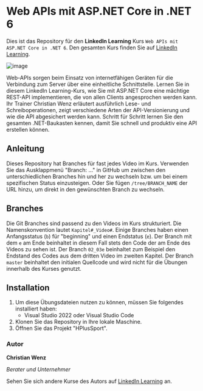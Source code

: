 # Web APIs mit ASP.NET Core in .NET 6

Dies ist das Repository für den **LinkedIn Learning** Kurs `Web APIs mit ASP.NET Core in .NET 6`. Den gesamten Kurs finden Sie auf [LinkedIn Learning][lil-course-url].

![image](https://user-images.githubusercontent.com/61017085/167681105-88ce4f88-d4f2-4e75-a1e5-12cb70f08bab.png)

Web-APIs sorgen beim Einsatz von internetfähigen Geräten für die Verbindung zum Server über eine einheitliche Schnittstelle. Lernen Sie in diesem LinkedIn Learning-Kurs, wie Sie mit ASP.NET Core eine mächtige REST-API implementieren, die von allen Clients angesprochen werden kann. Ihr Trainer Christian Wenz erläutert ausführlich Lese- und Schreiboperationen, zeigt verschiedene Arten der API-Versionierung und wie die API abgesichert werden kann. Schritt für Schritt lernen Sie den gesamten .NET-Baukasten kennen, damit Sie schnell und produktiv eine API erstellen können. 

## Anleitung

Dieses Repository hat Branches für fast jedes Video im Kurs. Verwenden Sie das Ausklappmenü "Branch: ..." in GitHub um zwischen den unterschiedlichen Branches hin und her zu wechseln bzw. um bei einem spezifischen Status einzusteigen. Oder Sie fügen `/tree/BRANCH_NAME` der URL hinzu, um direkt in den gewünschten Branch zu wechseln.

## Branches

Die Git Branches sind passend zu den Videos im Kurs strukturiert. Die Namenskonvention lautet `Kapitel#_Video#`. Einige Branches haben einen Anfangsstatus (`b`) für "beginning" und einen Endstatus (`e`). Der Branch mit dem `e` am Ende beinhaltet in diesem Fall stets den Code der am Ende des Videos zu sehen ist. Der Branch `02_03e` beinhaltet zum Beispiel den Endstand des Codes aus dem dritten Video im zweiten Kapitel. 
Der Branch `master` beinhaltet den initialen Quellcode und wird nicht für die Übungen innerhalb des Kurses genutzt.

## Installation

1. Um diese Übungsdateien nutzen zu können, müssen Sie folgendes installiert haben:
   - Visual Studio 2022 oder Visual Studio Code
2. Klonen Sie das Repository in Ihre lokale Maschine.
3. Öffnen Sie das Projekt "HPlusSport".

### Autor

**Christian Wenz**

_Berater und Unternehmer_

Sehen Sie sich andere Kurse des Autors auf [LinkedIn Learning](https://www.linkedin.com/learning/instructors/christian-wenz) an.

[lil-course-url]: https://www.linkedin.com/learning/web-apis-mit-asp-dot-net-core-in-dot-net-6
[lil-thumbnail-url]: https://cdn.lynda.com/course/2875095/2875095-1615224395432-16x9.jpg
